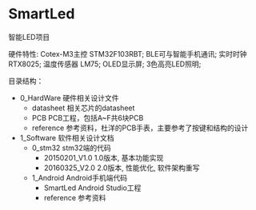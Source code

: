 # SmartLed
智能LED项目

硬件特性:
	Cotex-M3主控 STM32F103RBT; 
	BLE可与智能手机通讯; 
	实时时钟RTX8025; 
	温度传感器 LM75; 
	OLED显示屏; 
	3色高亮LED照明;

目录结构：

- 0_HardWare 		硬件相关设计文件
	- datasheet				相关芯片的datasheet
	- PCB					PCB工程，包括A~F共6块PCB
	- reference				参考资料，杜洋的PCB手表，主要参考了按键和结构的设计
- 1_Software		软件相关设计文档
	- 0_stm32	stm32端的代码
		- 20150201_V1.0		1.0版本, 基本功能实现
		- 20160325_V2.0		2.0版本, 性能优化, 软件架构重写
	- 1_Android		Android手机端代码
		- SmartLed 			Android Studio工程
		- reference			参考资料